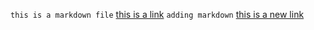    `this is a markdown file`
[this is a link](https://google.com)
 `adding markdown` 
[this is a new link](https://google.com) 